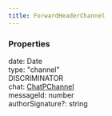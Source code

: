 ```yaml
---
title: ForwardHeaderChannel
---
```


### Properties

<div class="flex flex-col gap-3"><div><div class="flex gap-2"><div class="font-mono"><span class="font-bold">date</span><span class="opacity-50">:</span> <span href="/">Date</span></div></div></div><div><div class="flex gap-2"><div class="font-mono"><span class="font-bold">type</span><span class="opacity-50">:</span> <span>&quot;channel&quot;</span></div><div class="flex items-center"><div class="bg-dbt px-1.5 rounded-md select-none text-fgt text-[10px]">DISCRIMINATOR</div></div></div></div><div><div class="flex gap-2"><div class="font-mono"><span class="font-bold">chat</span><span class="opacity-50">:</span> <a href="/types/chatpchannel"  >ChatPChannel</a></div></div></div><div><div class="flex gap-2"><div class="font-mono"><span class="font-bold">messageId</span><span class="opacity-50">:</span> <span>number</span></div></div></div><div><div class="flex gap-2"><div class="font-mono"><span class="font-bold">authorSignature</span><span class="opacity-50"><span title="Optional" class="cursor-help">?</span>:</span> <span>string</span></div></div></div></div>

